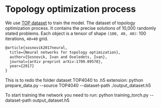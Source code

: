 # Topology optimization process 
We use [TOP dataset](https://github.com/ISosnovik/top) to train the model.
The dataset of topology optimization process. It contains the precise solutions of 10,000 randomly stated problems. Each object is a tensor of shape `(100, 40, 40)`: 100 iterations, `40×40` grid.

```latex
@article{sosnovik2017neural,
  title={Neural networks for topology optimization},
  author={Sosnovik, Ivan and Oseledets, Ivan},
  journal={arXiv preprint arXiv:1709.09578},
  year={2017}
}
```
This is to redo the folder dataset TOP4040 to .h5 extension: python prepare_data.py --source TOP4040 --dataset-path ./output_dataset.h5 

To start training the network you need to run: python training_torch.py --dataset-path output_dataset.h5
